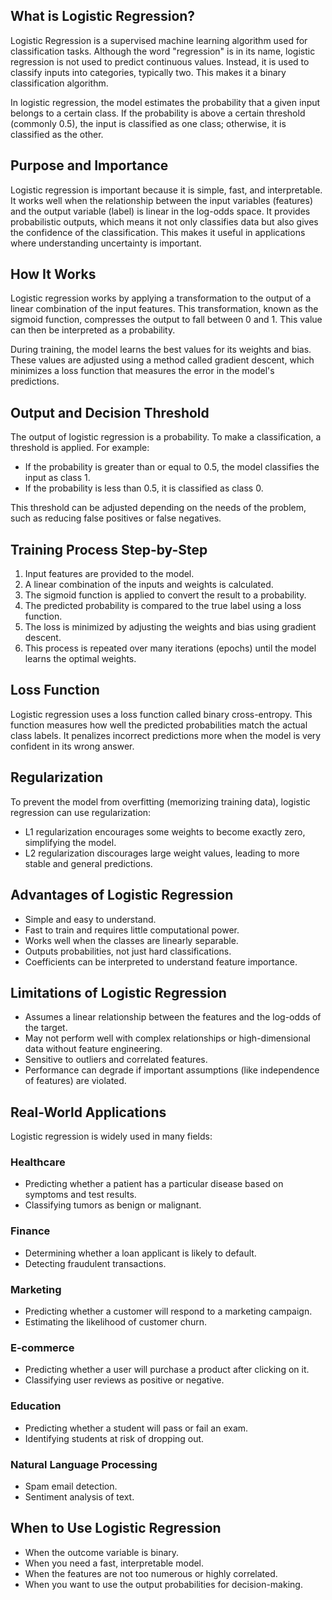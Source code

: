 
## What is Logistic Regression?

Logistic Regression is a supervised machine learning algorithm used for classification tasks. Although the word "regression" is in its name, logistic regression is not used to predict continuous values. Instead, it is used to classify inputs into categories, typically two. This makes it a binary classification algorithm.

In logistic regression, the model estimates the probability that a given input belongs to a certain class. If the probability is above a certain threshold (commonly 0.5), the input is classified as one class; otherwise, it is classified as the other.

## Purpose and Importance

Logistic regression is important because it is simple, fast, and interpretable. It works well when the relationship between the input variables (features) and the output variable (label) is linear in the log-odds space. It provides probabilistic outputs, which means it not only classifies data but also gives the confidence of the classification. This makes it useful in applications where understanding uncertainty is important.

## How It Works

Logistic regression works by applying a transformation to the output of a linear combination of the input features. This transformation, known as the sigmoid function, compresses the output to fall between 0 and 1. This value can then be interpreted as a probability.

During training, the model learns the best values for its weights and bias. These values are adjusted using a method called gradient descent, which minimizes a loss function that measures the error in the model's predictions.

## Output and Decision Threshold

The output of logistic regression is a probability. To make a classification, a threshold is applied. For example:

- If the probability is greater than or equal to 0.5, the model classifies the input as class 1.
- If the probability is less than 0.5, it is classified as class 0.

This threshold can be adjusted depending on the needs of the problem, such as reducing false positives or false negatives.

## Training Process Step-by-Step

1. Input features are provided to the model.
2. A linear combination of the inputs and weights is calculated.
3. The sigmoid function is applied to convert the result to a probability.
4. The predicted probability is compared to the true label using a loss function.
5. The loss is minimized by adjusting the weights and bias using gradient descent.
6. This process is repeated over many iterations (epochs) until the model learns the optimal weights.

## Loss Function

Logistic regression uses a loss function called binary cross-entropy. This function measures how well the predicted probabilities match the actual class labels. It penalizes incorrect predictions more when the model is very confident in its wrong answer.

## Regularization

To prevent the model from overfitting (memorizing training data), logistic regression can use regularization:

- L1 regularization encourages some weights to become exactly zero, simplifying the model.
- L2 regularization discourages large weight values, leading to more stable and general predictions.

## Advantages of Logistic Regression

- Simple and easy to understand.
- Fast to train and requires little computational power.
- Works well when the classes are linearly separable.
- Outputs probabilities, not just hard classifications.
- Coefficients can be interpreted to understand feature importance.

## Limitations of Logistic Regression

- Assumes a linear relationship between the features and the log-odds of the target.
- May not perform well with complex relationships or high-dimensional data without feature engineering.
- Sensitive to outliers and correlated features.
- Performance can degrade if important assumptions (like independence of features) are violated.

## Real-World Applications

Logistic regression is widely used in many fields:

### Healthcare
- Predicting whether a patient has a particular disease based on symptoms and test results.
- Classifying tumors as benign or malignant.

### Finance
- Determining whether a loan applicant is likely to default.
- Detecting fraudulent transactions.

### Marketing
- Predicting whether a customer will respond to a marketing campaign.
- Estimating the likelihood of customer churn.

### E-commerce
- Predicting whether a user will purchase a product after clicking on it.
- Classifying user reviews as positive or negative.

### Education
- Predicting whether a student will pass or fail an exam.
- Identifying students at risk of dropping out.

### Natural Language Processing
- Spam email detection.
- Sentiment analysis of text.

## When to Use Logistic Regression

- When the outcome variable is binary.
- When you need a fast, interpretable model.
- When the features are not too numerous or highly correlated.
- When you want to use the output probabilities for decision-making.
